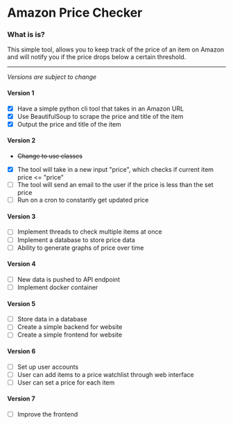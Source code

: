 # Amazon Price Checker

### What is is?

This simple tool, allows you to keep track of the price of an item on Amazon and will notify you if the price drops below a certain threshold.

---

*Versions are subject to change*

#### Version 1
- [X] Have a simple python cli tool that takes in an Amazon URL
- [X] Use BeautifulSoup to scrape the price and title of the item
- [X] Output the price and title of the item

#### Version 2

- ~~Change to use classes~~
- [X] The tool will take in a new input "price", which checks if current item price <= "price"
- [ ] The tool will send an email to the user if the price is less than the set price
- [ ] Run on a cron to constantly get updated price

#### Version 3
- [ ] Implement threads to check multiple items at once
- [ ] Implement a database to store price data
- [ ] Ability to generate graphs of price over time

#### Version 4
- [ ] New data is pushed to API endpoint
- [ ] Implement docker container

#### Version 5
- [ ] Store data in a database
- [ ] Create a simple backend for website
- [ ] Create a simple frontend for website

#### Version 6
- [ ] Set up user accounts
- [ ] User can add items to a price watchlist through web interface
- [ ] User can set a price for each item

#### Version 7
- [ ] Improve the frontend
